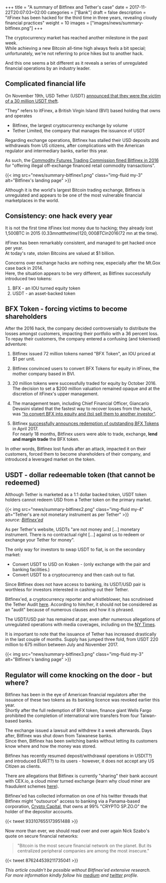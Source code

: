 +++
title = "A summary of Bitfinex and Tether's case"
date = 2017-11-22T20:07:03+02:00
categories = ["Bank"]
draft = false
description = "itFinex has been hacked for the third time in three years, revealing cloudy financial practices"
weight = 10
images = ["images/news/summary-bitfinex.png"]
+++

The cryptocurrency market has reached another milestone in the past week.  
While achieving a new Bitcoin all-time high always feels a bit special; unfortunately, we're not referring to price hikes but to another hack.

And this one seems a bit different as it reveals a series of unregulated financial operations by an industry leader.

## Complicated financial life

On November 19th, USD Tether (USDT) <a href="https://tether.to/tether-critical-announcement" target="_blank">announced that they were the victim of a 30 million USDT theft</a>.

"They" refers to itFinex, a British Virgin Island (BVI) based holding that owns and operates

* Bitfinex, the largest cryptocurrency exchange by volume
* Tether Limited, the company that manages the issuance of USDT

Regarding exchange operations, Bitfinex has stalled their USD deposits and withdrawals from US citizens, after complications with the American regulator and intermediary banks, earlier this year.

As such, the <a href="http://www.cftc.gov/PressRoom/PressReleases/pr7380-16" target="_blank">Commodity Futures Trading Commission fined Bitfinex in 2016</a> for "offering illegal off-exchange financed retail commodity transactions".

{{< img src="news/summary-bitfinex1.png" class="img-fluid my-3" alt="Bitfinex's landing page" >}}

Although it is the world's largest Bitcoin trading exchange, Bitfinex is unregulated and appears to be one of the most vulnerable financial marketplaces in the world.

## Consistency: one hack every year

It is not the first time itFinex lost money due to hacking; they already lost 1,500BTC in 2015 ($0.33 mn at the time) 120,000 BTC in 2016 ($72 mn at the time).  

itFinex has been remarkably consistent, and managed to get hacked once per year.  
At today's rate, stolen Bitcoins are valued at $1 billion.

Concerns over exchange hacks are nothing new, especially after the Mt.Gox case back in 2014.  
Here, the situation appears to be very different, as Bitfinex successfully introduced two tokens:

1. BFX - an IOU turned equity token
2. USDT - an asset-backed token

## BFX Token - forcing victims to become shareholders

After the 2016 hack, the company decided controversially to distribute the losses amongst customers, impacting their portfolio with a 36 percent loss.  
To repay their customers, the company entered a confusing (and tokenised) adventure:

1. Bitfinex issued 72 million tokens named "BFX Token", an IOU priced at $1 per unit.

2. Bitfinex convinced users to convert BFX Tokens for equity in itFinex, the mother company based in BVI.

3. 20 million tokens were successfully traded for equity by October 2016. The decision to set a $200 million valuation remained opaque and at the discretion of itFinex's upper management.

4. The management team, including Chief Financial Officer, Giancarlo Devasini stated that the fastest way to recover losses from the hack, was <a href="https://www.youtube.com/watch?v=ZR0NCwy7yeo" target="_blank">"to convert BFX into equity and (to) sell them to another investor"</a>.

5. Bitfinex <a href="https://www.bitfinex.com/posts/198" target="_blank">successfully announces redemption of outstanding BFX Tokens</a> in April 2017.  
For nearly 18 months, Bitfinex users were able to trade, exchange, <b>lend and margin trade</b> the BFX token.

In other words, Bitfinex lost funds after an attack, impacted it on their customers, forced them to become shareholders of their company, and introduced a leveraged market on the token.

## USDT - dollar redeemable token (that cannot be redeemed)

Although Tether is marketed as a 1:1 dollar backed token, USDT token holders cannot redeem USD from a Tether token on the primary market.

{{< img src="news/summary-bitfinex2.png" class="img-fluid my-4" alt="Tether's are not monetary instrument as per Tether" >}}  
*source:  <a href="https://medium.com/@bitfinexed/the-so-called-tether-audit-that-isnt-an-audit-at-all-5a40cfcc2a75" target="_blank">Bitfinex'ed</a>*  

As per Tether's website, USDTs "are not money and [...] monetary instrument. There is no contractual right [...] against us to redeem or exchange your Tether for money". 

The only way for investors to swap USDT to fiat, is on the secondary market:

* Convert USDT to USD on Kraken - (only exchange with the pair and banking facilities.) 
* Convert USDT to a cryptocurrency and then cash out to fiat.

Since Bitfinex does not have access to banking, its USDT/USD pair is worthless for investors interested in cashing out their Tether.

Bitfinex'ed, a cryptocurrency reporter and whistleblower, has scrutinised the Tether Audit <a href="https://medium.com/@bitfinexed/the-so-called-tether-audit-that-isnt-an-audit-at-all-5a40cfcc2a75" target="_blank">here</a>.
According to him/her, it should not be considered as an "audit" because of numerous clauses and how it is phrased.

The USDT/USD pair has remained at par, even after numerous allegations of unregulated operations with media coverages, including on the <a href="https://www.nytimes.com/2017/11/21/technology/bitcoin-bitfinex-tether.html" target="_blank">NY Times</a>.

It is important to note that the issuance of Tether has increased drastically in the last couple of months. Supply has jumped three fold, from USDT 220 million to 675 million between July and November 2017.

{{< img src="news/summary-bitfinex3.png" class="img-fluid my-3" alt="Bitfinex's landing page" >}}


## Regulator will come knocking on the door - but where?

Bitfinex has been in the eye of American financial regulators after the issuance of these two tokens as its banking licence was revoked earlier this year.  
Shortly after the full redemption of BFX token, finance giant Wells Fargo prohibited the completion of international wire transfers from four Taiwan-based banks.  

The exchange issued a lawsuit and withdrew it a week afterwards. Days after, Bitfinex was shut down from Taiwanese banks.  
Since then, Bitfinex has been switching banks without letting its customers know where and how the money was stored.

Bitfinex has recently resumed deposit/withdrawal operations in USD(T?) and introduced EUR(T?) to its users - however, it does not accept any US Citizen as clients.  

There are allegations that Bitfinex is currently "sharing" their bank account with CEX.io, a cloud miner turned exchange (learn why cloud miner are fraudulent schemes <a href="www.tropyc.co/crypto-101/invest/scams" target="_blank">here</a>).

Bitfinex'ed has collected information on one of his twitter threads that Bitfinex might "outsource" access to banking via a Panama-based corporation, <a href="https://cryptocapital.co/" target="_blank">Crypto Capital</a>, that owns at 99% "CRYPTO SP.ZO.O" the holder of the depositor accounts.

{{< tweet 933107655173951488 >}}

Now more than ever, we should read over and over again Nick Szabo's quote on secure financial networks:

>"Bitcoin is the most secure financial network on the planet. But its centralized peripheral companies are among the most insecure."

{{< tweet 876244539211735041 >}}

*This article couldn't be possible without Bitfinex'ed extensive research.  
For more information kindly follow his <a href="https://medium.com/@bitfinexed" target="_blank">medium</a> and <a href="https://twitter.com/Bitfinexed" target="_blank">twitter</a> profile.*
